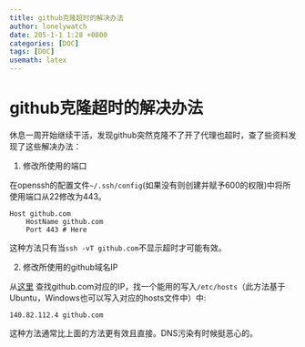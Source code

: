 ```yaml
---
title: github克隆超时的解决办法
author: lonelywatch
date: 205-1-1 1:28 +0800
categories: [DOC]
tags: [DOC]
usemath: latex
---
```


# github克隆超时的解决办法

休息一周开始继续干活，发现github突然克隆不了开了代理也超时，查了些资料发现了这些解决办法：

1. 修改所使用的端口

在openssh的配置文件`~/.ssh/config`(如果没有则创建并赋予600的权限)中将所使用端口从22修改为443。

```shell
Host github.com
    HostName github.com
    Port 443 # Here
```
这种方法只有当`ssh -vT github.com`不显示超时才可能有效。

2. 修改所使用的github域名IP

从[这里](https://dnschecker.org/) 查找github.com对应的IP，找一个能用的写入`/etc/hosts`（此方法基于Ubuntu，Windows也可以写入对应的hosts文件中）中:

``` shell
140.82.112.4 github.com
```

这种方法通常比上面的方法更有效且直接。DNS污染有时候挺恶心的。
